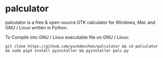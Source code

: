 # palculator

palculator is a free & open-source GTK calculator for Windows, Mac and GNU / Linux written in Python.

To Compile into GNU / Linux executable file on GNU / Linux:

`git clone https://github.com/yuckdevchan/palculator && cd palculator && sudo pip3 install pyinstaller && pyinstaller palc.py`
